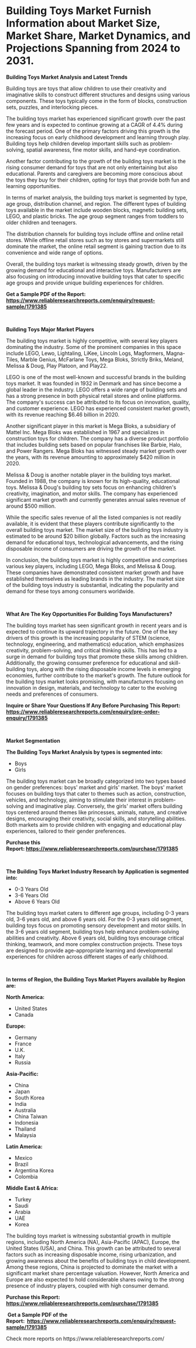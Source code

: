 <p><h1>Building Toys Market Furnish Information about Market Size, Market Share, Market Dynamics, and Projections Spanning from 2024 to 2031.</h1></p><p><strong>Building Toys Market Analysis and Latest Trends</strong></p>
<p><p>Building toys are toys that allow children to use their creativity and imaginative skills to construct different structures and designs using various components. These toys typically come in the form of blocks, construction sets, puzzles, and interlocking pieces.</p><p>The building toys market has experienced significant growth over the past few years and is expected to continue growing at a CAGR of 4.4% during the forecast period. One of the primary factors driving this growth is the increasing focus on early childhood development and learning through play. Building toys help children develop important skills such as problem-solving, spatial awareness, fine motor skills, and hand-eye coordination.</p><p>Another factor contributing to the growth of the building toys market is the rising consumer demand for toys that are not only entertaining but also educational. Parents and caregivers are becoming more conscious about the toys they buy for their children, opting for toys that provide both fun and learning opportunities.</p><p>In terms of market analysis, the building toys market is segmented by type, age group, distribution channel, and region. The different types of building toys available in the market include wooden blocks, magnetic building sets, LEGO, and plastic bricks. The age group segment ranges from toddlers to older children and teenagers.</p><p>The distribution channels for building toys include offline and online retail stores. While offline retail stores such as toy stores and supermarkets still dominate the market, the online retail segment is gaining traction due to its convenience and wide range of options.</p><p>Overall, the building toys market is witnessing steady growth, driven by the growing demand for educational and interactive toys. Manufacturers are also focusing on introducing innovative building toys that cater to specific age groups and provide unique building experiences for children.</p></p>
<p><strong>Get a Sample PDF of the Report:&nbsp; <a href="https://www.reliableresearchreports.com/enquiry/request-sample/1791385">https://www.reliableresearchreports.com/enquiry/request-sample/1791385</a></strong></p>
<p>&nbsp;</p>
<p><strong>Building Toys Major Market Players</strong></p>
<p><p>The building toys market is highly competitive, with several key players dominating the industry. Some of the prominent companies in this space include LEGO, Lewo, Lightaling, LiKee, Lincoln Logs, Magformers, Magna-Tiles, Marble Genius, McFarlane Toys, Mega Bloks, Strictly Briks, Meland, Melissa & Doug, Play Platoon, and Play22.</p><p>LEGO is one of the most well-known and successful brands in the building toys market. It was founded in 1932 in Denmark and has since become a global leader in the industry. LEGO offers a wide range of building sets and has a strong presence in both physical retail stores and online platforms. The company's success can be attributed to its focus on innovation, quality, and customer experience. LEGO has experienced consistent market growth, with its revenue reaching $6.46 billion in 2020.</p><p>Another significant player in this market is Mega Bloks, a subsidiary of Mattel Inc. Mega Bloks was established in 1967 and specializes in construction toys for children. The company has a diverse product portfolio that includes building sets based on popular franchises like Barbie, Halo, and Power Rangers. Mega Bloks has witnessed steady market growth over the years, with its revenue amounting to approximately $420 million in 2020.</p><p>Melissa & Doug is another notable player in the building toys market. Founded in 1988, the company is known for its high-quality, educational toys. Melissa & Doug's building toy sets focus on enhancing children's creativity, imagination, and motor skills. The company has experienced significant market growth and currently generates annual sales revenue of around $500 million.</p><p>While the specific sales revenue of all the listed companies is not readily available, it is evident that these players contribute significantly to the overall building toys market. The market size of the building toys industry is estimated to be around $20 billion globally. Factors such as the increasing demand for educational toys, technological advancements, and the rising disposable income of consumers are driving the growth of the market.</p><p>In conclusion, the building toys market is highly competitive and comprises various key players, including LEGO, Mega Bloks, and Melissa & Doug. These companies have demonstrated consistent market growth and have established themselves as leading brands in the industry. The market size of the building toys industry is substantial, indicating the popularity and demand for these toys among consumers worldwide.</p></p>
<p>&nbsp;</p>
<p><strong>What Are The Key Opportunities For Building Toys Manufacturers?</strong></p>
<p><p>The building toys market has seen significant growth in recent years and is expected to continue its upward trajectory in the future. One of the key drivers of this growth is the increasing popularity of STEM (science, technology, engineering, and mathematics) education, which emphasizes creativity, problem-solving, and critical thinking skills. This has led to a surge in demand for building toys that promote these skills among children. Additionally, the growing consumer preference for educational and skill-building toys, along with the rising disposable income levels in emerging economies, further contribute to the market's growth. The future outlook for the building toys market looks promising, with manufacturers focusing on innovation in design, materials, and technology to cater to the evolving needs and preferences of consumers.</p></p>
<p><strong>Inquire or Share Your Questions If Any Before Purchasing This Report: <a href="https://www.reliableresearchreports.com/enquiry/pre-order-enquiry/1791385">https://www.reliableresearchreports.com/enquiry/pre-order-enquiry/1791385</a></strong></p>
<p>&nbsp;</p>
<p><strong>Market Segmentation</strong></p>
<p><strong>The Building Toys Market Analysis by types is segmented into:</strong></p>
<p><ul><li>Boys</li><li>Girls</li></ul></p>
<p><p>The building toys market can be broadly categorized into two types based on gender preferences: boys' market and girls' market. The boys' market focuses on building toys that cater to themes such as action, construction, vehicles, and technology, aiming to stimulate their interest in problem-solving and imaginative play. Conversely, the girls' market offers building toys centered around themes like princesses, animals, nature, and creative designs, encouraging their creativity, social skills, and storytelling abilities. Both markets aim to provide children with engaging and educational play experiences, tailored to their gender preferences.</p></p>
<p><strong>Purchase this Report:&nbsp;<a href="https://www.reliableresearchreports.com/purchase/1791385">https://www.reliableresearchreports.com/purchase/1791385</a></strong></p>
<p>&nbsp;</p>
<p><strong>The Building Toys Market Industry Research by Application is segmented into:</strong></p>
<p><ul><li>0-3 Years Old</li><li>3-6 Years Old</li><li>Above 6 Years Old</li></ul></p>
<p><p>The building toys market caters to different age groups, including 0-3 years old, 3-6 years old, and above 6 years old. For the 0-3 years old segment, building toys focus on promoting sensory development and motor skills. In the 3-6 years old segment, building toys help enhance problem-solving abilities and creativity. Above 6 years old, building toys encourage critical thinking, teamwork, and more complex construction projects. These toys are designed to provide age-appropriate learning and developmental experiences for children across different stages of early childhood.</p></p>
<p>&nbsp;</p>
<p><strong>In terms of Region, the Building Toys Market Players available by Region are:</strong></p>
<p>
    <p> <strong> North America: </strong>
        <ul>
            <li>United States</li>
            <li>Canada</li>
        </ul>
        </p> 
    <p> <strong> Europe: </strong>
        <ul>
            <li>Germany</li>
            <li>France</li>
            <li>U.K.</li>
            <li>Italy</li>
            <li>Russia</li>
        </ul>
        </p> 
    <p> <strong> Asia-Pacific: </strong>
        <ul>
            <li>China</li>
            <li>Japan</li>
            <li>South Korea</li>
            <li>India</li>
            <li>Australia</li>
            <li>China Taiwan</li>
            <li>Indonesia</li>
            <li>Thailand</li>
            <li>Malaysia</li>
        </ul>
        </p> 
    <p> <strong> Latin America: </strong>
        <ul>
            <li>Mexico</li>
            <li>Brazil</li>
            <li>Argentina Korea</li>
            <li>Colombia</li>
        </ul>
        </p> 
    <p> <strong> Middle East & Africa: </strong>
        <ul>
            <li>Turkey</li>
            <li>Saudi</li>
            <li>Arabia</li>
            <li>UAE</li>
            <li>Korea</li>
        </ul>
    </p>
    </p>
<p><p>The building toys market is witnessing substantial growth in multiple regions, including North America (NA), Asia-Pacific (APAC), Europe, the United States (USA), and China. This growth can be attributed to several factors such as increasing disposable income, rising urbanization, and growing awareness about the benefits of building toys in child development. Among these regions, China is projected to dominate the market with a significant market share percentage valuation. However, North America and Europe are also expected to hold considerable shares owing to the strong presence of industry players, coupled with high consumer demand.</p></p>
<p><strong>Purchase this Report: <a href="https://www.reliableresearchreports.com/purchase/1791385">https://www.reliableresearchreports.com/purchase/1791385</a></strong></p>
<p>&nbsp;<strong>Get a Sample PDF of the Report:&nbsp;&nbsp;<a href="https://www.reliableresearchreports.com/enquiry/request-sample/1791385">https://www.reliableresearchreports.com/enquiry/request-sample/1791385</a></strong></p>
<p><strong></strong></p>
<p>Check more reports on https://www.reliableresearchreports.com/</p>